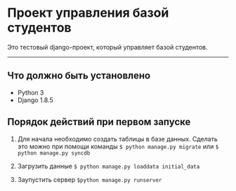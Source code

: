 Проект управления базой студентов
===================


Это тестовый django-проект, который управляет базой студентов. 

----------


Что должно быть установлено
-------------

* Python 3
* Django 1.8.5
 
 Порядок действий при первом запуске
-------------

1. Для начала необходимо создать таблицы в базе данных. Сделать это можно при помощи  команды 
  `$ python manage.py migrate` 
  или 
  `$ python manage.py syncdb`

2. Загрузить данные 
  `$ python manage.py loaddata initial_data`
3. Заупустить сервер 
  `$python manage.py runserver`

